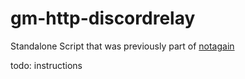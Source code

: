 # gm-http-discordrelay

Standalone Script that was previously part of [notagain](https://github.com/PAC3-Server/notagain)


todo: instructions
